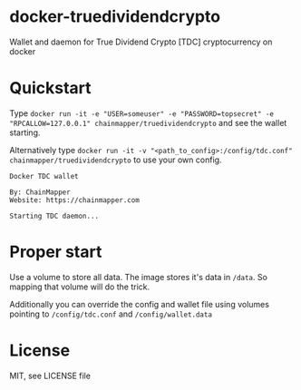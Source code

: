 # docker-truedividendcrypto
Wallet and daemon for True Dividend Crypto [TDC] cryptocurrency on docker

# Quickstart
Type `docker run -it -e "USER=someuser" -e "PASSWORD=topsecret" -e "RPCALLOW=127.0.0.1" chainmapper/truedividendcrypto` and see the wallet starting.

Alternatively type `docker run -it -v "<path_to_config>:/config/tdc.conf" chainmapper/truedividendcrypto` to use your own config.

```
Docker TDC wallet

By: ChainMapper
Website: https://chainmapper.com

Starting TDC daemon...
```

# Proper start
Use a volume to store all data. The image stores it's data in `/data`. So mapping that volume will do the trick.

Additionally you can override the config and wallet file using volumes pointing to `/config/tdc.conf` and `/config/wallet.data`

# License
MIT, see LICENSE file